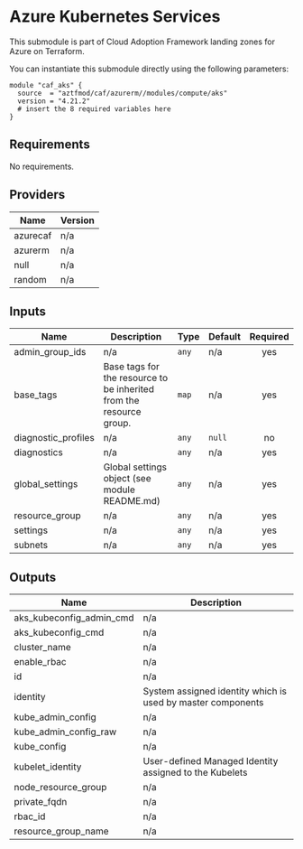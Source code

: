 # Azure Kubernetes Services

This submodule is part of Cloud Adoption Framework landing zones for Azure on Terraform.

You can instantiate this submodule directly using the following parameters:

```
module "caf_aks" {
  source  = "aztfmod/caf/azurerm//modules/compute/aks"
  version = "4.21.2"
  # insert the 8 required variables here
}
```

<!-- BEGINNING OF PRE-COMMIT-TERRAFORM DOCS HOOK -->
## Requirements

No requirements.

## Providers

| Name | Version |
|------|---------|
| azurecaf | n/a |
| azurerm | n/a |
| null | n/a |
| random | n/a |

## Inputs

| Name | Description | Type | Default | Required |
|------|-------------|------|---------|:--------:|
| admin\_group\_ids | n/a | `any` | n/a | yes |
| base\_tags | Base tags for the resource to be inherited from the resource group. | `map` | n/a | yes |
| diagnostic\_profiles | n/a | `any` | `null` | no |
| diagnostics | n/a | `any` | n/a | yes |
| global\_settings | Global settings object (see module README.md) | `any` | n/a | yes |
| resource\_group | n/a | `any` | n/a | yes |
| settings | n/a | `any` | n/a | yes |
| subnets | n/a | `any` | n/a | yes |

## Outputs

| Name | Description |
|------|-------------|
| aks\_kubeconfig\_admin\_cmd | n/a |
| aks\_kubeconfig\_cmd | n/a |
| cluster\_name | n/a |
| enable\_rbac | n/a |
| id | n/a |
| identity | System assigned identity which is used by master components |
| kube\_admin\_config | n/a |
| kube\_admin\_config\_raw | n/a |
| kube\_config | n/a |
| kubelet\_identity | User-defined Managed Identity assigned to the Kubelets |
| node\_resource\_group | n/a |
| private\_fqdn | n/a |
| rbac\_id | n/a |
| resource\_group\_name | n/a |

<!-- END OF PRE-COMMIT-TERRAFORM DOCS HOOK -->